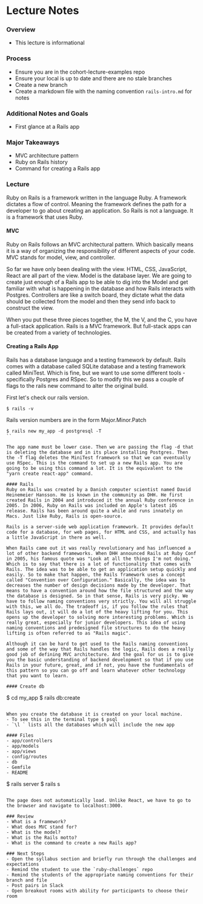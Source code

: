 # Lecture Notes

### Overview

- This lecture is informational

### Process

- Ensure you are in the cohort-lecture-examples repo
- Ensure your local is up to date and there are no stale branches
- Create a new branch
- Create a markdown file with the naming convention `rails-intro.md` for notes

### Additional Notes and Goals

- First glance at a Rails app

### Major Takeaways

- MVC architecture pattern
- Ruby on Rails history
- Command for creating a Rails app

### Lecture

Ruby on Rails is a framework written in the language Ruby. A framework dictates a flow of control. Meaning the framework defines the path for a developer to go about creating an application. So Rails is not a language. It is a framework that uses Ruby.

#### MVC

Ruby on Rails follows an MVC architectural pattern. Which basically means it is a way of organizing the responsibility of different aspects of your code. MVC stands for model, view, and controller.

So far we have only been dealing with the view. HTML, CSS, JavaScript, React are all part of the view. Model is the database layer. We are going to create just enough of a Rails app to be able to dig into the Model and get familiar with what is happening in the database and how Rails interacts with Postgres. Controllers are like a switch board, they dictate what the data should be collected from the model and then they send info back to construct the view.

When you put these three pieces together, the M, the V, and the C, you have a full-stack application. Rails is a MVC framework. But full-stack apps can be created from a variety of technologies.

#### Creating a Rails App

Rails has a database language and a testing framework by default. Rails comes with a database called SQLite database and a testing framework called MiniTest. Which is fine, but we want to use some different tools - specifically Postgres and RSpec. So to modify this we pass a couple of flags to the rails new command to alter the original build.

First let's check our rails version.

```
$ rails -v
```

Rails version numbers are in the form Major.Minor.Patch

```
$ rails new my_app -d postgresql -T
``

The app name must be lower case. Then we are passing the flag -d that is deleting the database and in its place installing Postgres. Then the -T flag deletes the MiniTest framework so that we can eventually use RSpec. This is the command to set up a new Rails app. You are going to be using this command a lot. It is the equivalent to the "yarn create react-app" command.

#### Rails
Ruby on Rails was created by a Danish computer scientist named David Heinemeier Hansson. He is known in the community as DHH. He first created Rails in 2004 and introduced it the annual Ruby conference in 2005. In 2006, Ruby on Rails was included on Apple's latest iOS release. Rails has been around quite a while and runs innately on Macs. Just like Ruby, Rails is open-source.

Rails is a server-side web application framework. It provides default code for a database, for web pages, for HTML and CSS, and actually has a little JavaScript in there as well.

When Rails came out it was really revolutionary and has influenced a lot of other backend frameworks. When DHH announced Rails at Ruby Conf in 2005, his famous quote was "Look at all the things I'm not doing." Which is to say that there is a lot of functionality that comes with Rails. The idea was to be able to get an application setup quickly and easily. So to make that happen, the Rails framework uses a concept called "Convention over Configuration." Basically, the idea was to decreases the number of design decisions made by the developer. That means to have a convention around how the file structured and the way the database is designed. So in that sense, Rails is very picky. We have to follow naming conventions very strictly. You will all struggle with this, we all do. The tradeoff is, if you follow the rules that Rails lays out, it will do a lot of the heavy lifting for you. This opens up the developer to solving more interesting problems. Which is really great, especially for junior developers. This idea of using naming conventions and predesigned file structures to do the heavy lifting is often referred to as "Rails magic".

Although it can be hard to get used to the Rails naming conventions and some of the way that Rails handles the logic, Rails does a really good job of defining MVC architecture. And the goal for us is to give you the basic understanding of backend development so that if you use Rails in your future, great, and if not, you have the fundamentals of this pattern so you can go off and learn whatever other technology that you want to learn.

#### Create db

```

$ cd my_app
$ rails db:create

```

When you create the database it is created on your local machine.
- To see this in the terminal type $ psql
- `\l ` lists all the databases which will include the new app

#### Files
- app/controllers
- app/models
- app/views
- config/routes
- db
- Gemfile
- README

```

$ rails server
$ rails s

```

The page does not automatically load. Unlike React, we have to go to the browser and navigate to localhost:3000.

### Review
- What is a framework?
- What does MVC stand for?
- What is the model?
- What is the Rails motto?
- What is the command to create a new Rails app?

### Next Steps
- Open the syllabus section and briefly run through the challenges and expectations
- Remind the student to use the `ruby-challenges` repo
- Remind the students of the appropriate naming conventions for their branch and file
- Post pairs in Slack
- Open breakout rooms with ability for participants to choose their room
```
